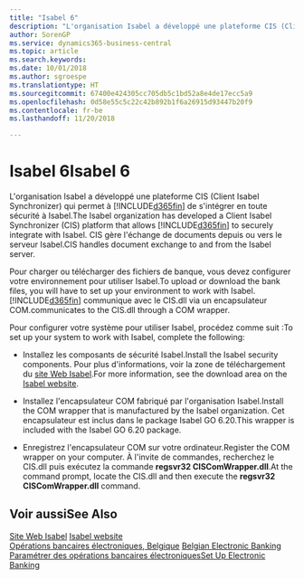 ```yaml
---
title: "Isabel 6"
description: "L'organisation Isabel a développé une plateforme CIS (Client Isabel Synchronizer) afin que Business Central puisse s'intégrer en toute sécurité à Isabel. CIS gère l'échange de documents depuis ou vers le serveur Isabel."
author: SorenGP
ms.service: dynamics365-business-central
ms.topic: article
ms.search.keywords: 
ms.date: 10/01/2018
ms.author: sgroespe
ms.translationtype: HT
ms.sourcegitcommit: 67400e424305cc705db5c1bd52a8e4de17ecc5a9
ms.openlocfilehash: 0d58e55c5c22c42b892b1f6a26915d93447b20f9
ms.contentlocale: fr-be
ms.lasthandoff: 11/20/2018

---
```

# <a name="isabel-6"></a><span data-ttu-id="f3e9c-104">Isabel 6</span><span class="sxs-lookup"><span data-stu-id="f3e9c-104">Isabel 6</span></span>
<span data-ttu-id="f3e9c-105">L'organisation Isabel a développé une plateforme CIS (Client Isabel Synchronizer) qui permet à [!INCLUDE[d365fin](../../includes/d365fin_md.md)] de s'intégrer en toute sécurité à Isabel.</span><span class="sxs-lookup"><span data-stu-id="f3e9c-105">The Isabel organization has developed a Client Isabel Synchronizer (CIS) platform that allows [!INCLUDE[d365fin](../../includes/d365fin_md.md)] to securely integrate with Isabel.</span></span> <span data-ttu-id="f3e9c-106">CIS gère l'échange de documents depuis ou vers le serveur Isabel.</span><span class="sxs-lookup"><span data-stu-id="f3e9c-106">CIS handles document exchange to and from the Isabel server.</span></span>  

<span data-ttu-id="f3e9c-107">Pour charger ou télécharger des fichiers de banque, vous devez configurer votre environnement pour utiliser Isabel.</span><span class="sxs-lookup"><span data-stu-id="f3e9c-107">To upload or download the bank files, you will have to set up your environment to work with Isabel.</span></span> [!INCLUDE[d365fin](../../includes/d365fin_md.md)] <span data-ttu-id="f3e9c-108">communique avec le CIS.dll via un encapsulateur COM.</span><span class="sxs-lookup"><span data-stu-id="f3e9c-108">communicates to the CIS.dll through a COM wrapper.</span></span>  

<span data-ttu-id="f3e9c-109">Pour configurer votre système pour utiliser Isabel, procédez comme suit :</span><span class="sxs-lookup"><span data-stu-id="f3e9c-109">To set up your system to work with Isabel, complete the following:</span></span>  

- <span data-ttu-id="f3e9c-110">Installez les composants de sécurité Isabel.</span><span class="sxs-lookup"><span data-stu-id="f3e9c-110">Install the Isabel security components.</span></span> <span data-ttu-id="f3e9c-111">Pour plus d'informations, voir la zone de téléchargement du [site Web Isabel](https://go.microsoft.com/fwlink/?LinkId=210323).</span><span class="sxs-lookup"><span data-stu-id="f3e9c-111">For more information, see the download area on the [Isabel website](https://go.microsoft.com/fwlink/?LinkId=210323).</span></span>  

- <span data-ttu-id="f3e9c-112">Installez l'encapsulateur COM fabriqué par l'organisation Isabel.</span><span class="sxs-lookup"><span data-stu-id="f3e9c-112">Install the COM wrapper that is manufactured by the Isabel organization.</span></span> <span data-ttu-id="f3e9c-113">Cet encapsulateur est inclus dans le package Isabel GO 6.20.</span><span class="sxs-lookup"><span data-stu-id="f3e9c-113">This wrapper is included with the Isabel GO 6.20 package.</span></span>  

- <span data-ttu-id="f3e9c-114">Enregistrez l'encapsulateur COM sur votre ordinateur.</span><span class="sxs-lookup"><span data-stu-id="f3e9c-114">Register the COM wrapper on your computer.</span></span> <span data-ttu-id="f3e9c-115">À l'invite de commandes, recherchez le CIS.dll puis exécutez la commande **regsvr32 CISComWrapper.dll**.</span><span class="sxs-lookup"><span data-stu-id="f3e9c-115">At the command prompt, locate the CIS.dll and then execute the **regsvr32 CISComWrapper.dll** command.</span></span>  

## <a name="see-also"></a><span data-ttu-id="f3e9c-116">Voir aussi</span><span class="sxs-lookup"><span data-stu-id="f3e9c-116">See Also</span></span>  
 <span data-ttu-id="f3e9c-117">[Site Web Isabel](https://go.microsoft.com/fwlink/?LinkId=210323) </span><span class="sxs-lookup"><span data-stu-id="f3e9c-117">[Isabel website](https://go.microsoft.com/fwlink/?LinkId=210323) </span></span>  
 <span data-ttu-id="f3e9c-118">[Opérations bancaires électroniques, Belgique](belgian-electronic-banking.md) </span><span class="sxs-lookup"><span data-stu-id="f3e9c-118">[Belgian Electronic Banking](belgian-electronic-banking.md) </span></span>  
 [<span data-ttu-id="f3e9c-119">Paramétrer des opérations bancaires électroniques</span><span class="sxs-lookup"><span data-stu-id="f3e9c-119">Set Up Electronic Banking</span></span>](how-to-set-up-electronic-banking.md)

